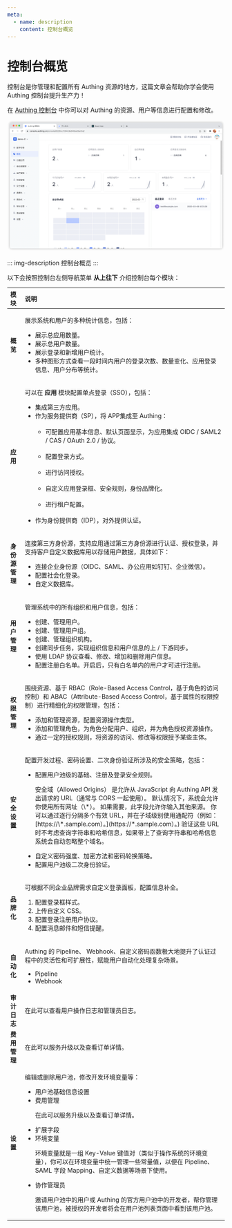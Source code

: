 ```yaml
---
meta:
  - name: description
    content: 控制台概览
---
```


# 控制台概览

<LastUpdated/>

控制台是你管理和配置所有 Authing 资源的地方，这篇文章会帮助你学会使用 Authing 控制台提升生产力！

在 [Authing 控制台](https://console.authing.cn/console/userpool) 中你可以对 Authing 的资源、用户等信息进行配置和修改。

![](./images/overview.png)

::: img-description
控制台概览
:::

以下会按照控制台左侧导航菜单 **从上往下** 介绍控制台每个模块：

<table>
  <thead>
    <tr>
      <th style="text-align:left">模块</th>
      <th style="text-align:left">说明</th>
    </tr>
  </thead>
  <tbody>
   <tr>
      <td style="text-align:left"><b>概览</b></td>
      <td style="text-align:left">
        <p>展示系统和用户的多种统计信息，包括：</p>
        <ul>
            <li>展示总应用数量。</li>
            <li>展示总用户数量。</li>
            <li>展示登录和新增用户统计。</li>
            <li>多种图形方式查看一段时间内用户的登录次数、数量变化、应用登录信息、用户分布等统计。</li>
        </ul>
      </td>
    </tr>
        <tr>
      <td style="text-align:left"><b>应用</b></td>
      <td style="text-align:left">
        <p>可以在 <b>应用</b> 模块配置单点登录（SSO），包括：</p>
        <ul>
          <li>集成第三方应用。</li>
          <li>作为服务提供商（SP），将 APP集成至 Authing：
          <ul> ​
         <li>可配置应用基本信息、默认页面显示，为应用集成 OIDC / SAML2 / CAS / OAuth 2.0 / 协议。</li>​
         <li>配置登录方式。</li>​
         <li>进行访问授权。</li>​
          <li>自定义应用登录框、安全规则，身份品牌化。</li>​
          <li>进行租户配置。</li>​
         </ul>
         </li>
          <li>作为身份提供商（IDP），对外提供认证。</li>
        </ul>
      </td>
    </tr>
    <tr>
      <td style="text-align:left"><b>身份源管理</b></td>
      <td style="text-align:left">
        <p>连接第三方身份源，支持应用通过第三方身份源进行认证、授权登录，并支持客户自定义数据库用以存储用户数据，具体如下：</p>
        <ul>
          <li>连接企业身份源（OIDC、SAML、办公应用如钉钉、企业微信）。</li>
          <li>配置社会化登录。</li>
          <li>自定义数据库。</li>
        </ul>
      </td>
    </tr>
    <tr>
<td style="text-align:left"><b>用户管理</b></td>
      <td style="text-align:left">
        <p>管理系统中的所有组织和用户信息，包括：</p>
        <ul>
          <li>创建、管理用户。</li>
          <li>创建、管理用户组。</li>
          <li>创建、管理组织机构。</li>
<li>创建同步任务，实现组织信息和用户信息的上 / 下游同步。</li>
<li>使用 LDAP 协议查看、修改、增加和删除用户信息。</li>
<li>配置注册白名单。开启后，只有白名单内的用户才可进行注册。</li>
        </ul>
      </td>
    </tr>
    <tr>
      <td style="text-align:left"><b>权限管理</b></td>
      <td style="text-align:left">
        <p>围绕资源、基于 RBAC（Role-Based Access Control，基于角色的访问控制）和 ABAC（Attribute-Based Access Control，基于属性的权限控制）进行精细化的权限管理，包括：</p>
        <ul>
          <li>添加和管理资源，配置资源操作类型。</li>
          <li>添加和管理角色，为角色分配用户、组织，并为角色授权资源操作。</li>
          <li>通过一定的授权规则，将资源的访问、修改等权限授予某些主体。</li>
        </ul>
      </td>
    </tr>
    <tr>
      <td style="text-align:left"><b>安全设置</b></td>
      <td style="text-align:left">
        <p>配置开发过程、密码设置、二次身份验证所涉及的安全策略，包括：</p>
        <ul>
          <li>配置用户池级的基础、注册及登录安全规则。
          <p>安全域（Allowed Origins） 是允许从 JavaScript 向 Authing API 发出请求的 URL（通常与 CORS 一起使用）。 默认情况下，系统会允许你使用所有网址（\*）。 如果需要，此字段允许你输入其他来源。 你可以通过逐行分隔多个有效 URL，并在子域级别使用通配符（例如：[https://\*.sample.com）。](https://*.sample.com）。) 验证这些 URL 时不考虑查询字符串和哈希信息，如果带上了查询字符串和哈希信息系统会自动忽略整个域名。</p>
          </li>
          <li>自定义密码强度、加密方法和密码轮换策略。</li>
          <li>配置用户池级二次身份验证。</li>
        </ul>
      </td>
    </tr>
    <tr>
      <td style="text-align:left"><b>品牌化</b></td>
      <td style="text-align:left">
        <p>可根据不同企业品牌需求自定义登录面板，配置信息补全。</p>
        <ol>
          <li>配置登录框样式。</li>
          <li>上传自定义 CSS。</li>
          <li>配置登录注册用户协议。</li>
          <li>配置消息邮件和短信提醒。</li>
        </ol>
      </td>
    </tr>
    <tr>
      <td style="text-align:left"><b>自动化</b></td>
      <td style="text-align:left">
        <p>Authing 的 Pipeline、 Webhook、自定义密码函数极大地提升了认证过程中的灵活性和可扩展性，赋能用户自动化处理复杂场景。</p>
        <ul>
          <li>Pipeline</li>
          <li>Webhook</li>
        </ul>
      </td>
    </tr>
    <tr>
      <td style="text-align:left"><b>审计日志</b></td>
      <td style="text-align:left">
        <p>在此可以查看用户操作日志和管理员日志。</p>
      </td>
    </tr>
     <tr>
      <td style="text-align:left"><b>费用管理</b></td>
      <td style="text-align:left">
      <p>在此可以服务升级以及查看订单详情。</p>
      </td>
    </tr>
    <tr>
      <td style="text-align:left"><b>设置</b>
      </td>
      <td style="text-align:left">
      <p>编辑或删除用户池，修改开发环境变量等：</p>
      <ul>
        <li>用户池基础信息设置</li>
        <li>费用管理<p>在此可以服务升级以及查看订单详情。</p></li>
        <li>扩展字段</li>
        <li>环境变量<p>环境变量就是一组 Key-Value 键值对（类似于操作系统的环境变量），你可以在环境变量中统一管理一些常量值，以便在 Pipeline、SAML 字段 Mapping、自定义数据等场景下使用。</p></li>
        <li>协作管理员<p>邀请用户池中的用户或 Authing 的官方用户池中的开发者，帮你管理该用户池，被授权的开发者将会在用户池列表页面中看到该用户池。</p></li>
      </ul>
      </td>
    </tr>
  </tbody>
</table>
